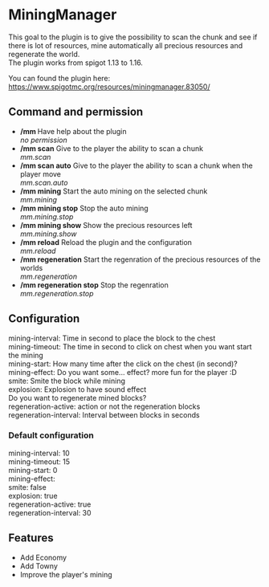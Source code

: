 # MiningManager

This goal to the plugin is to give the possibility to scan the chunk and see if there is lot of resources, mine automatically all precious resources and regenerate the world. <br />
The plugin works from spigot 1.13 to 1.16.

You can found the plugin here: https://www.spigotmc.org/resources/miningmanager.83050/

## Command and permission
 - **/mm <help>** Have help about the plugin <br />
  *no permission* <br />
 - **/mm scan** Give to the player the ability to scan a chunk <br />
   *mm.scan* <br />
 - **/mm scan auto** Give to the player the ability to scan a chunk when the player move <br />
   *mm.scan.auto* <br />
 - **/mm mining** Start the auto mining on the selected chunk <br />
   *mm.mining* <br />
 - **/mm mining stop** Stop the auto mining <br />
   *mm.mining.stop* <br />
 - **/mm mining show** Show the precious resources left <br />
   *mm.mining.show* <br />
 - **/mm reload** Reload the plugin and the configuration <br />
   *mm.reload* <br />
 - **/mm regeneration** Start the regenration of the precious resources of the worlds <br />
   *mm.regeneration* <br />
 - **/mm regeneration stop** Stop the regenration <br />
   *mm.regeneration.stop* <br />

## Configuration
mining-interval: Time in second to place the block to the chest <br />
mining-timeout: The time in second to click on chest when you want start the mining <br />
mining-start: How many time after the click on the chest (in second)? <br />
mining-effect: Do you want some... effect? more fun for the player :D <br />
  smite: Smite the block while mining <br />
  explosion: Explosion to have sound effect <br />
Do you want to regenerate mined blocks? <br />
regeneration-active: action or not the regeneration blocks <br />
regeneration-interval: Interval between blocks in seconds <br />

### Default configuration
mining-interval: 10 <br />
mining-timeout: 15 <br />
mining-start: 0 <br />
mining-effect: <br />
  smite: false <br />
  explosion: true <br />
regeneration-active: true <br />
regeneration-interval: 30 <br />

## Features <br />
- Add Economy
- Add Towny
- Improve the player's mining
